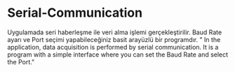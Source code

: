 # Serial-Communication
Uygulamada seri haberleşme ile veri alma işlemi gerçekleştirilir. Baud Rate ayarı ve Port seçimi yapabileceğiniz basit arayüzlü bir programdır.  " In the application, data acquisition is performed by serial communication. It is a program with a simple interface where you can set the Baud Rate and select the Port."
